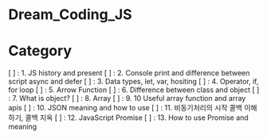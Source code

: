 # Dream_Coding_JS

# Category

[ ] : 1. JS history and present
[ ] : 2. Console print and difference between script async and defer
[ ] : 3. Data types, let, var, hositing
[ ] : 4. Operator, if, for loop
[ ] : 5. Arrow Function
[ ] : 6. Difference between class and object
[ ] : 7. What is object?
[ ] : 8. Array
[ ] : 9. 10 Useful array function and array apis
[ ] : 10. JSON meaning and how to use
[ ] : 11. 비동기처리의 시작 콜백 이해하기, 콜백 지옥
[ ] : 12. JavaScript Promise
[ ] : 13. How to use Promise and meaning
